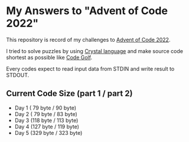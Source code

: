 # My Answers to "Advent of Code 2022"

This repository is record of my challenges to [Advent of Code 2022](https://adventofcode.com/2022).

I tried to solve puzzles by using [Crystal language](https://crystal-lang.org/) and make source code shortest as possible like [Code Golf](https://en.wikipedia.org/wiki/Code_golf).

Every codes expect to read input data from STDIN and write result to STDOUT.

## Current Code Size (part 1 / part 2)

- Day  1 ( 79 byte /  90 byte)
- Day  2 ( 79 byte /  83 byte)
- Day  3 (118 byte / 113 byte)
- Day  4 (127 byte / 119 byte)
- Day  5 (329 byte / 323 byte)

